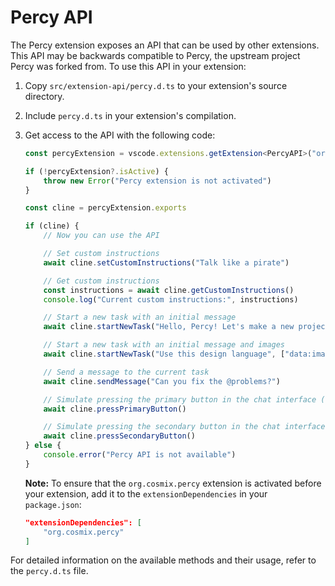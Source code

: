 # Percy API

The Percy extension exposes an API that can be used by other extensions. This API may be backwards compatible to Percy, the upstream project Percy was forked from. To use this API in your extension:

1. Copy `src/extension-api/percy.d.ts` to your extension's source directory.
2. Include `percy.d.ts` in your extension's compilation.
3. Get access to the API with the following code:

    ```ts
    const percyExtension = vscode.extensions.getExtension<PercyAPI>("org.cosmix.percy")

    if (!percyExtension?.isActive) {
    	throw new Error("Percy extension is not activated")
    }

    const cline = percyExtension.exports

    if (cline) {
    	// Now you can use the API

    	// Set custom instructions
    	await cline.setCustomInstructions("Talk like a pirate")

    	// Get custom instructions
    	const instructions = await cline.getCustomInstructions()
    	console.log("Current custom instructions:", instructions)

    	// Start a new task with an initial message
    	await cline.startNewTask("Hello, Percy! Let's make a new project...")

    	// Start a new task with an initial message and images
    	await cline.startNewTask("Use this design language", ["data:image/webp;base64,..."])

    	// Send a message to the current task
    	await cline.sendMessage("Can you fix the @problems?")

    	// Simulate pressing the primary button in the chat interface (e.g. 'Save' or 'Proceed While Running')
    	await cline.pressPrimaryButton()

    	// Simulate pressing the secondary button in the chat interface (e.g. 'Reject')
    	await cline.pressSecondaryButton()
    } else {
    	console.error("Percy API is not available")
    }
    ```

    **Note:** To ensure that the `org.cosmix.percy` extension is activated before your extension, add it to the `extensionDependencies` in your `package.json`:

    ```json
    "extensionDependencies": [
        "org.cosmix.percy"
    ]
    ```

For detailed information on the available methods and their usage, refer to the `percy.d.ts` file.
